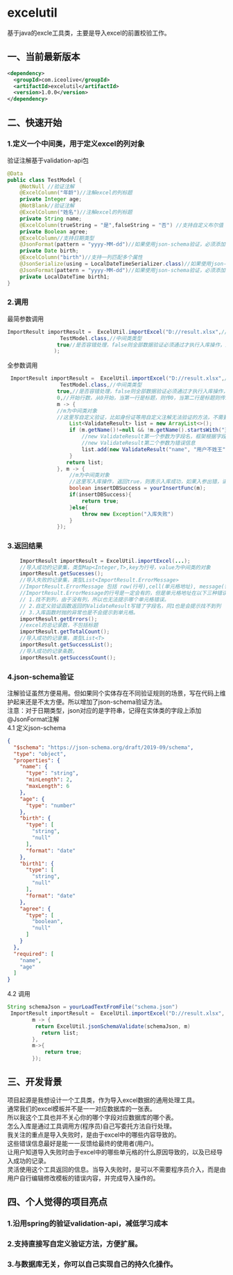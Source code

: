 # excelutil
基于java的excle工具类，主要是导入excel的前置校验工作。
## 一、当前最新版本
```xml
<dependency>
  <groupId>com.iceolive</groupId>
  <artifactId>excelutil</artifactId>
  <version>1.0.0</version>
</dependency>
```
## 二、快速开始
### 1.定义一个中间类，用于定义excel的列对象
验证注解基于validation-api包
```java
@Data
public class TestModel {
    @NotNull //验证注解
    @ExcelColumn("年龄")//注解excel的列标题
    private Integer age;
    @NotBlank//验证注解
    @ExcelColumn("姓名")//注解excel的列标题
    private String name; 
    @ExcelColumn(trueString = "是",falseString = "否") //支持自定义布尔值
    private Boolean agree;
    @ExcelColumn//支持日期类型
    @JsonFormat(pattern = "yyyy-MM-dd")//如果使用json-schema验证，必须添加
    private Date birth;  
    @ExcelColumn("birth")//支持一列匹配多个属性
    @JsonSerialize(using = LocalDateTimeSerializer.class)//如果使用json-schema验证，必须添加
    @JsonFormat(pattern = "yyyy-MM-dd")//如果使用json-schema验证，必须添加
    private LocalDateTime birth1;
}

```
### 2.调用

最简参数调用
```java
ImportResult importResult =  ExcelUtil.importExcel("D://result.xlsx",//excle文件路径,也传excle文件的字节数组byte[],支持xls和xlsx。
                 TestModel.class,//中间类类型
                true//是否容错处理，false则全部数据验证必须通过才执行入库操作，且入库操作只要没返回true，则不继续执行。true则只会对验证成功的记录进行入库操作，入库操作失败不影响后面的入库。
               );
```
全参数调用
```java
 ImportResult importResult =  ExcelUtil.importExcel("D://result.xlsx",//excle文件路径,也传excle文件的字节数组byte[],支持xls和xlsx。
                 TestModel.class,//中间类类型
                true,//是否容错处理，false则全部数据验证必须通过才执行入库操作，且入库操作只要没返回true，则不继续执行。true则只会对验证成功的记录进行入库操作，入库操作失败不影响后面的入库。
                0,//开始行数，从0开始，当第一行是标题，则传0，当第二行是标题则传1。
                m -> {
                //m为中间类对象
                //这里写自定义验证，比如身份证等用自定义注解无法验证的方法，不需要的话，此参数传null，或返回null或空list
                    List<ValidateResult> list = new ArrayList<>();
                    if (m.getName()!=null && !m.getName().startsWith("王")) {
                        //new ValidateResult第一个参数为字段名，框架根据字段名定位单元格地址
                        //new ValidateResult第二个参数为错误信息
                        list.add(new ValidateResult("name", "用户不姓王"));
                    }
                   return list; 
                }, m -> {
                    //m为中间类对象
                    //这里写入库操作，返回true，则表示入库成功，如果入参出错，请抛异常，框架会捕获异常，错误信息为异常的getMessage()
                    boolean insertDBSuccess = yourInsertFunc(m);
                    if(insertDBSuccess){
                        return true;
                    }else{
                        throw new Exception("入库失败")
                    } 
                });
```
 
### 3.返回结果
```java
    ImportResult importResult = ExcelUtil.importExcel(...);
    //导入成功的记录集，类型Map<Integer,T>,key为行号，value为中间类的对象
    importResult.getSucesses();
    //导入失败的记录集，类型List<ImportResult.ErrorMessage>
    //ImportResult.ErrorMessage 包括 row(行号),cell(单元格地址), message(错误信息)三个属性
    //ImportResult.ErrorMessage的行号是一定会有的，但是单元格地址在以下三种错误里面不会有。
    // 1.找不到列，由于没有列，所以也无法提示哪个单元格错误。
    // 2.自定义验证函数返回的ValidateResult写错了字段名，同1也是会提示找不到列
    // 3.入库函数时抛的异常也是不会提示到单元格。
    importResult.getErrors();
    //excel的总记录数，不包括标题
    importResult.getTotalCount();
    //导入成功的记录集，类型List<T>
    importResult.getSuccessList();
    //导入成功的记录条数。
    importResult.getSuccessCount();

```
### 4.json-schema验证
注解验证虽然方便易用。但如果同个实体存在不同验证规则的场景，写在代码上维护起来还是不太方便。所以增加了json-schema验证方法。    
注意：对于日期类型，json对应的是字符串，记得在实体类的字段上添加@JsonFormat注解       
4.1 定义json-schema
```json
{
  "$schema": "https://json-schema.org/draft/2019-09/schema",
  "type": "object",
  "properties": {
    "name": {
      "type": "string",
      "minLength": 2,
      "maxLength": 6
    },
    "age": {
      "type": "number"
    },
    "birth": {
      "type": [
        "string",
        "null"
      ],
      "format": "date"
    },
    "birth1": {
      "type": [
        "string",
        "null"
      ],
      "format": "date"
    },
    "agree": {
      "type": [
        "boolean",
        "null"
      ]
    }
  },
  "required": [
    "name",
    "age"
  ]
}
```
4.2 调用
```java
String schemaJson = yourLoadTextFromFile("schema.json")
 ImportResult importResult =  ExcelUtil.importExcel("D://result.xlsx",  TestModel.class,true, 0,
        m -> {
         return ExcelUtil.jsonSchemaValidate(schemaJson, m)
           return list; 
        },
        m->{
            return true;
        });
```
## 三、开发背景
项目起源是我想设计一个工具类，作为导入excel数据的通用处理工具。    
通常我们的excel模板并不是一一对应数据库的一张表。    
所以我这个工具也并不关心你的哪个字段对应数据库的哪个表。    
怎么入库是通过工具调用方(程序员)自己写委托方法自行处理。    
我关注的重点是导入失败时，是由于excel中的哪些内容导致的。    
这些错误信息最好是能一一反馈给最终的使用者(用户)。    
让用户知道导入失败时由于excel中的哪些单元格的什么原因导致的，以及已经导入成功的记录。    
灵活使用这个工具返回的信息。当导入失败时，是可以不需要程序员介入，而是由用户自行编辑修改模板的错误内容，并完成导入操作的。 
## 四、个人觉得的项目亮点
### 1.沿用spring的验证validation-api，减低学习成本
### 2.支持直接写自定义验证方法，方便扩展。
### 3.与数据库无关，你可以自己实现自己的持久化操作。
